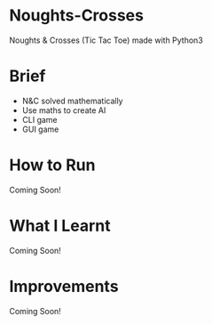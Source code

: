 # Noughts-Crosses
Noughts &amp; Crosses (Tic Tac Toe) made with Python3

# Brief

- N&amp;C solved mathematically
- Use maths to create AI
- CLI game
- GUI game

# How to Run

Coming Soon!

# What I Learnt

Coming Soon!

# Improvements

Coming Soon!
